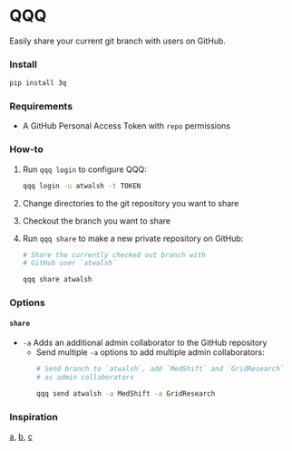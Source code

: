 # QQQ

Easily share your current git branch with users on GitHub.

### Install
```bash
pip install 3q
```

### Requirements
- A GitHub Personal Access Token with `repo` permissions

### How-to
1. Run `qqq login` to configure QQQ:
   ```bash
   qqq login -u atwalsh -t TOKEN
   ```

2. Change directories to the git repository you want to share
3. Checkout the branch you want to share
4. Run `qqq share` to make a new private repository on GitHub:
   ```bash
   # Share the currently checked out branch with 
   # GitHub user `atwalsh`
   
   qqq share atwalsh
   ``` 
   
### Options
#### `share`
- `-a` Adds an additional admin collaborator to the GitHub repository
  - Send multiple `-a` options to add multiple admin collaborators:
    ```bash
    # Send branch to `atwalsh`, add `MedShift` and `GridResearch` 
    # as admin collaborators
    
    qqq send atwalsh -a MedShift -a GridResearch
    ```

### Inspiration
[a], [b], [c]

[a]: https://www.reddit.com/r/wallstreetbets/comments/f7xj7e/based_on_fridays_post_the_sub_has_lost_around/
[b]: https://www.reddit.com/r/wallstreetbets/comments/9qe256/someone_mentioned_my_last_play_wasnt_a_true_fd/
[c]: https://www.reddit.com/r/wallstreetbets/comments/7uu2lk/when_qqq_dips_1/
